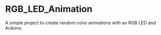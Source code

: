 # RGB_LED_Animation
A simple project to create random color animations with an RGB LED and Arduino.
